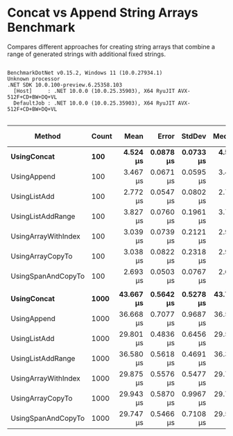 # Concat vs Append String Arrays Benchmark

Compares different approaches for creating string arrays that combine a range of generated strings with additional fixed strings.

```

BenchmarkDotNet v0.15.2, Windows 11 (10.0.27934.1)
Unknown processor
.NET SDK 10.0.100-preview.6.25358.103
  [Host]     : .NET 10.0.0 (10.0.25.35903), X64 RyuJIT AVX-512F+CD+BW+DQ+VL
  DefaultJob : .NET 10.0.0 (10.0.25.35903), X64 RyuJIT AVX-512F+CD+BW+DQ+VL


```
| Method              | Count | Mean      | Error     | StdDev    | Median    | Ratio | RatioSD | Gen0    | Gen1   | Allocated | Alloc Ratio |
|-------------------- |------ |----------:|----------:|----------:|----------:|------:|--------:|--------:|-------:|----------:|------------:|
| **UsingConcat**         | **100**   |  **4.524 μs** | **0.0878 μs** | **0.0733 μs** |  **4.514 μs** |  **1.00** |    **0.02** |  **1.0071** |      **-** |   **4.25 KB** |        **1.00** |
| UsingAppend         | 100   |  3.467 μs | 0.0671 μs | 0.0595 μs |  3.450 μs |  0.77 |    0.02 |  1.0071 |      - |   4.24 KB |        1.00 |
| UsingListAdd        | 100   |  2.772 μs | 0.0547 μs | 0.0802 μs |  2.750 μs |  0.61 |    0.02 |  1.1406 | 0.0038 |    4.8 KB |        1.13 |
| UsingListAddRange   | 100   |  3.827 μs | 0.0760 μs | 0.1961 μs |  3.777 μs |  0.85 |    0.05 |  1.1597 |      - |   4.89 KB |        1.15 |
| UsingArrayWithIndex | 100   |  3.039 μs | 0.0739 μs | 0.2121 μs |  2.974 μs |  0.67 |    0.05 |  0.9384 |      - |   3.95 KB |        0.93 |
| UsingArrayCopyTo    | 100   |  3.038 μs | 0.0822 μs | 0.2318 μs |  2.947 μs |  0.67 |    0.05 |  1.1292 |      - |   4.76 KB |        1.12 |
| UsingSpanAndCopyTo  | 100   |  2.693 μs | 0.0503 μs | 0.0767 μs |  2.673 μs |  0.60 |    0.02 |  0.9384 |      - |   3.95 KB |        0.93 |
|                     |       |           |           |           |           |       |         |         |        |           |             |
| **UsingConcat**         | **1000**  | **43.667 μs** | **0.5642 μs** | **0.5278 μs** | **43.749 μs** |  **1.00** |    **0.02** | **10.9863** | **0.0610** |  **46.44 KB** |        **1.00** |
| UsingAppend         | 1000  | 36.668 μs | 0.7077 μs | 0.9687 μs | 36.546 μs |  0.84 |    0.02 | 10.9863 | 1.4038 |  46.43 KB |        1.00 |
| UsingListAdd        | 1000  | 29.801 μs | 0.4836 μs | 0.6456 μs | 29.578 μs |  0.68 |    0.02 | 12.8174 | 1.5869 |  54.02 KB |        1.16 |
| UsingListAddRange   | 1000  | 36.580 μs | 0.5618 μs | 0.4691 μs | 36.376 μs |  0.84 |    0.01 | 12.8174 | 1.7090 |  54.11 KB |        1.17 |
| UsingArrayWithIndex | 1000  | 29.875 μs | 0.5576 μs | 0.5477 μs | 29.778 μs |  0.68 |    0.01 | 10.9253 | 1.4038 |  46.14 KB |        0.99 |
| UsingArrayCopyTo    | 1000  | 29.943 μs | 0.5870 μs | 0.9967 μs | 29.736 μs |  0.69 |    0.02 | 12.8174 |      - |  53.98 KB |        1.16 |
| UsingSpanAndCopyTo  | 1000  | 29.747 μs | 0.5466 μs | 0.7108 μs | 29.500 μs |  0.68 |    0.02 | 10.9253 | 1.4343 |  46.14 KB |        0.99 |
